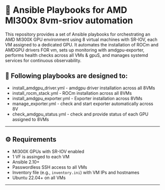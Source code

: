 # 🧠 Ansible Playbooks for AMD MI300x 8vm-sriov automation 
This repository provides a set of Ansible playbooks for orchestrating an AMD MI300X GPU environment using 8 virtual machines with SR-IOV, each VM assigned to a dedicated GPU. It automates the installation of ROCm and AMDGPU drivers FOR vm, sets up monitoring with amdgpu-exporter, performs health checks across all VMs & gpuS, and manages systemd services for continuous observability. 

## 🔧 Following playbooks are designed to:
- install_amdgpu_driver.yml - amdgpu driver installation across all 8VMs
- install_rocm_stack.yml - ROCm installation across all 8VMs
- install_amdgpu_exporter.yml - Exporter installation across 8VMs
- manage_exporter.yml - check and start exporter automatically across 8V
- check_amdgpu_status.yml - check and provide status of each GPU assigned to 8VMs
---

## ⚙️ Requirements

- MI300X GPUs with SR-IOV enabled
- 1 VF is assinged to each VM 
- Ansible 2.10+
- Passwordless SSH access to all VMs
- Inventory file (e.g., `inventory.ini`) with VM IPs and hostnames
- Ubuntu 22.04+ on all VMs
---
